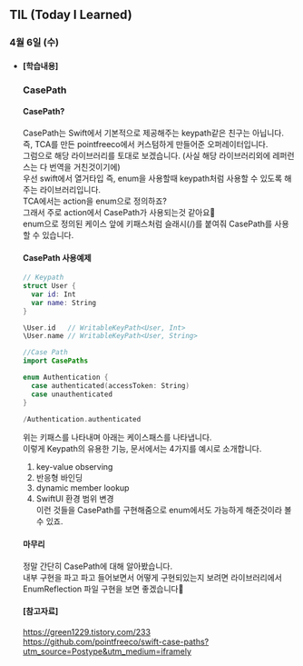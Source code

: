 ## TIL (Today I Learned)

### 4월 6일 (수)   

- #### [학습내용] 
  ### CasePath    
  
  #### CasePath?   
  CasePath는 Swift에서 기본적으로 제공해주는 keypath같은 친구는 아닙니다.   
  즉, TCA를 만든 pointfreeco에서 커스텀하게 만들어준 오퍼레이터입니다.   
  그럼으로 해당 라이브러리를 토대로 보겠습니다. (사실 해당 라이브러리외에 레퍼런스는 다 번역을 거친것이기에)   
  우선 swift에서 열거타입 즉, enum을 사용할때 keypath처럼 사용할 수 있도록 해주는 라이브러리입니다.   
  TCA에서는 action을 enum으로 정의하죠?   
  그래서 주로 action에서 CasePath가 사용되는것 같아요🙌   
  enum으로 정의된 케이스 앞에 키패스처럼 슬래시(/)를 붙여줘 CasePath를 사용할 수 있습니다.   
  
  #### CasePath 사용예제   
  ```swift
  // Keypath
  struct User {
    var id: Int
    var name: String
  }
  
  \User.id   // WritableKeyPath<User, Int>
  \User.name // WritableKeyPath<User, String>
  
  //Case Path
  import CasePaths
  
  enum Authentication {
    case authenticated(accessToken: String)
    case unauthenticated
  }
  
  /Authentication.authenticated
  ```
  위는 키패스를 나타내며 아래는 케이스패스를 나타냅니다.   
  이렇게 Keypath의 유용한 기능, 문서에서는 4가지를 예시로 소개합니다.   
  1. key-value observing   
  2. 반응형 바인딩   
  3. dynamic member lookup   
  4. SwiftUI 환경 범위 변경   
  이런 것들을 CasePath를 구현해줌으로 enum에서도 가능하게 해준것이라 볼 수 있죠.    
  
  #### 마무리   
  정말 간단히 CasePath에 대해 알아봤습니다.   
  내부 구현을 파고 파고 들어보면서 어떻게 구현되있는지 보려면 라이브러리에서   
  EnumReflection 파일 구현을 보면 좋겠습니다🙌   
  
  #### [참고자료]   
  https://green1229.tistory.com/233   
  https://github.com/pointfreeco/swift-case-paths?utm_source=Postype&utm_medium=iframely 